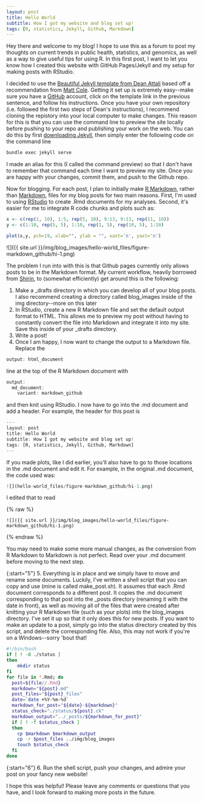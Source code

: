 ```yaml
---
layout: post
title: Hello World
subtitle: How I got my website and blog set up!
tags: [R, statistics, Jekyll, Github, Markdown]
---
```


Hey there and welcome to my blog! I hope to use this as a forum to post my thoughts on current trends in public health, statistics, and genomics, as well as a way to give useful tips for using R. In this first post, I want to let you know how I created this website with GitHub Pages/Jekyll and my setup for making posts with RStudio.

I decided to use the [Beautiful Jekyll template from Dean Attali](http://deanattali.com/beautiful-jekyll/) based off a recommendation from [Matt Cole](https://mattkcole.com). Getting it set up is extremely easy--make sure you have a [GitHub](https://github.com) account, click on the template link in the previous sentence, and follow his instructions. Once you have your own repository (i.e. followed the first two steps of Dean's instructions), I recommend cloning the repistory into your local computer to make changes. This reason for this is that you can use the command line to preview the site locally before pushing to your repo and publishing your work on the web. You can do this by first [downloading Jekyll](http://jekyllrb.com/docs/installation/), then simply enter the following code on the command line

``` bash
bundle exec jekyll serve
```

I made an alias for this (I called the command preview) so that I don't have to remember that command each time I want to preview my site. Once you are happy with your changes, commit them, and push to the Github repo.

Now for blogging. For each post, I plan to initially make [R Markdown](http://rmarkdown.rstudio.com), rather than [Markdown](http://daringfireball.net/projects/markdown/), files for my blog posts for two main reasons. First, I'm used to using [RStudio](https://www.rstudio.com) to create .Rmd documents for my analyses. Second, it's easier for me to integrate R code chunks and plots such as:

``` r
x <- c(rep(1, 10), 1:5, rep(5, 10), 9:13, 9:13, rep(11, 10))
y <- c(1:10, rep(5, 5), 1:10, rep(1, 5), rep(10, 5), 1:10)

plot(x,y, pch=19, xlab="", ylab = "", xaxt='n', yaxt='n')
```

![]({{ site.url }}/img/blog_images/hello-world_files/figure-markdown_github/hi-1.png)

The problem I run into with this is that Github pages currently only allows posts to be in the Markdown format. My current workflow, heavily borrowed from [Shirin](https://shiring.github.io/blogging/2016/12/04/diy_your_own_blog), to (somewhat efficiently) get around this is the following:

1.  Make a \_drafts directory in which you can develop all of your blog posts. I also recommend creating a directory called blog\_images inside of the img directory--more on this later
2.  In RStudio, create a new R Markdown file and set the default output format to HTML. This allows me to preview my post without having to constantly convert the file into Markdown and integrate it into my site. Save this inside of your \_drafts directory.
3.  Write a post!
4.  Once I am happy, I now want to change the output to a Markdown file. Replace the

``` r
output: html_document
```

line at the top of the R Markdown document with

``` r
output:
  md_document:
    variant: markdown_github
```

and then knit using RStudio. I now have to go into the .md document and add a header. For example, the header for this post is

``` r
---
layout: post
title: Hello World
subtitle: How I got my website and blog set up!
tags: [R, statistics, Jekyll, Github, Markdown]
---
```

If you made plots, like I did earlier, you'll also have to go to those locations in the .md document and edit it. For example, in the original .md document, the code used was:

``` r
![](hello-world_files/figure-markdown_github/hi-1.png)
```

I edited that to read

{% raw %}
```
![]({{ site.url }}/img/blog_images/hello-world_files/figure-markdown_github/hi-1.png)
```
{% endraw %}

You may need to make some more manual changes, as the conversion from R Markdown to Markdown is not perfect. Read over your .md document before moving to the next step.


{:start="5"}
5.  Everything is in place and we simply have to move and rename some documents. Luckily, I've written a shell script that you can copy and use (mine is called make\_post.sh). It assumes that each .Rmd document corresponds to a different post. It copies the .md document corresponding to that post into the \_posts directory (renaming it with the date in front), as well as moving all of the files that were created after knitting your R Markdown file (such as your plots) into the blog\_images directory. I've set it up so that it only does this for new posts. If you want to make an update to a post, simply go into the status directory created by this script, and delete the corresponding file. Also, this may not work if you're on a Windows--sorry 'bout that!

``` bash
#!/bin/bash
if [ ! -d ./status ]
then
    mkdir status
fi
for file in *.Rmd; do
  post=${file//.Rmd}
  markdown="${post}.md"
  post_files="${post}_files"
  date=`date +%Y-%m-%d`
  markdown_for_post="${date}-${markdown}"
  status_check="./status/${post}.ck"
  markdown_output="../_posts/${markdown_for_post}"
  if [ ! -f $status_check ]
  then
    cp $markdown $markdown_output
    cp -r $post_files ../img/blog_images
    touch $status_check
  fi
done
```

{:start="6"}
6.  Run the shell script, push your changes, and admire your post on your fancy new website!

I hope this was helpful! Please leave any comments or questions that you have, and I look forward to making more posts in the future.
